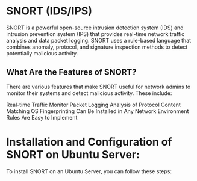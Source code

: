 # SNORT (IDS/IPS)

SNORT is a powerful open-source intrusion detection system (IDS) and intrusion prevention system (IPS) that provides real-time network traffic analysis and data packet logging. SNORT uses a rule-based language that combines anomaly, protocol, and signature inspection methods to detect potentially malicious activity. 

## What Are the Features of SNORT?
There are various features that make SNORT useful for network admins to monitor their systems and detect malicious activity. These include:

Real-time Traffic Monitor
Packet Logging
Analysis of Protocol
Content Matching
OS Fingerprinting
Can Be Installed in Any Network Environment
Rules Are Easy to Implement

# Installation and Configuration of SNORT on Ubuntu Server:

To install SNORT on an Ubuntu Server, you can follow these steps:

